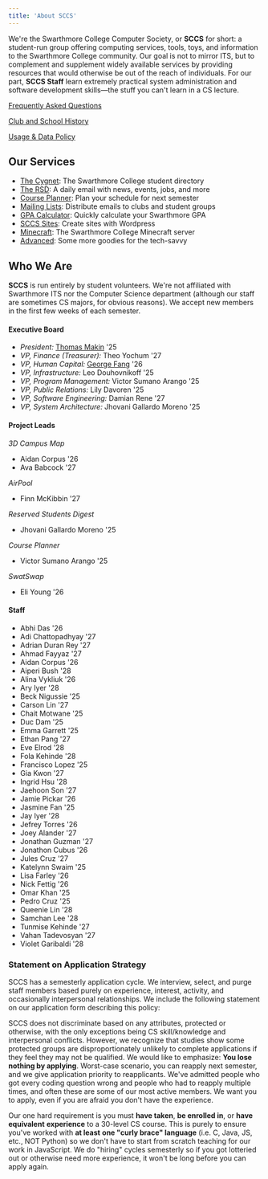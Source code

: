```yaml
---
title: 'About SCCS'
---
```


We're the Swarthmore College Computer Society, or **SCCS** for short: a student-run group offering
computing services, tools, toys, and information to the Swarthmore College community. Our goal is
not to mirror ITS, but to complement and supplement widely available services by providing resources
that would otherwise be out of the reach of individuals. For our part, **SCCS Staff** learn extremely
practical system administration and software development skills&mdash;the stuff you can't learn in a
CS lecture.

[Frequently Asked Questions](/docs/faq)

[Club and School History](/docs/history)

[Usage & Data Policy](/docs/policy)

## Our Services

- [The Cygnet](https://cygnet.sccs.swarthmore.edu): The Swarthmore College student directory
- [The RSD](https://rsd.sccs.swarthmore.edu): A daily email with news, events, jobs, and more
- [Course Planner](https://schedule.sccs.swarthmore.edu): Plan your schedule for next semester
- [Mailing Lists](https://lists.sccs.swarthmore.edu): Distribute emails to clubs and student groups
- [GPA Calculator](https://gpacalc.sccs.swarthmore.edu): Quickly calculate your Swarthmore GPA
- [SCCS Sites](https://sites.sccs.swarthmore.edu): Create sites with Wordpress
- [Minecraft](https://www.sccs.swarthmore.edu/minecraft): The Swarthmore College Minecraft server
- [Advanced](/docs/advanced-services): Some more goodies for the tech-savvy

## Who We Are

**SCCS** is run entirely by student volunteers. We're not affiliated with Swarthmore ITS nor the
Computer Science department (although our staff are sometimes CS majors, for obvious reasons). We
accept new members in the first few weeks of each semester.

#### Executive Board

- *President:* [Thomas Makin](https://thomasmak.in/) '25
- *VP, Finance (Treasurer):* Theo Yochum '27
- *VP, Human Capital:* [George Fang](https://geofang.com/) '26
- *VP, Infrastructure:* Leo Douhovnikoff '25
- *VP, Program Management:*  Victor Sumano Arango '25
- *VP, Public Relations:* Lily Davoren '25
- *VP, Software Engineering:*  Damian Rene '27
- *VP, System Architecture:* Jhovani Gallardo Moreno '25

#### Project Leads

*3D Campus Map*

- Aidan Corpus '26
- Ava Babcock '27

*AirPool*

- Finn McKibbin '27

*Reserved Students Digest*

- Jhovani Gallardo Moreno '25

*Course Planner*

- Victor Sumano Arango '25

*SwatSwap*

- Eli Young '26

#### Staff

- Abhi Das '26
- Adi Chattopadhyay '27
- Adrian Duran Rey '27
- Ahmad Fayyaz '27
- Aidan Corpus '26
- Aiperi Bush '28
- Alina Vykliuk '26
- Ary Iyer '28
- Beck Nigussie '25
- Carson Lin '27
- Chait Motwane '25
- Duc Dam '25
- Emma Garrett '25
- Ethan Pang '27
- Eve Elrod '28
- Fola Kehinde '28
- Francisco Lopez '25
- Gia Kwon '27
- Ingrid Hsu '28
- Jaehoon Son '27
- Jamie Pickar '26
- Jasmine Fan '25
- Jay Iyer '28
- Jefrey Torres '26
- Joey Alander '27
- Jonathan Guzman '27
- Jonathon Cubus '26
- Jules Cruz '27
- Katelynn Swaim '25
- Lisa Farley '26
- Nick Fettig '26
- Omar Khan '25
- Pedro Cruz '25
- Queenie Lin '28
- Samchan Lee '28
- Tunmise Kehinde '27
- Vahan Tadevosyan '27
- Violet Garibaldi '28

### Statement on Application Strategy
SCCS has a semesterly application cycle. We interview, select, and purge staff members based
purely on experience, interest, activity, and occasionally interpersonal relationships. We
include the following statement on our application form describing this policy:

SCCS does not discriminate based on any attributes, protected or otherwise, with the only
exceptions being CS skill/knowledge and interpersonal conflicts. However, we recognize that
studies show some protected groups are disproportionately unlikely to complete applications if
they feel they may not be qualified. We would like to emphasize: **You lose nothing by applying**.
Worst-case scenario, you can reapply next semester, and we give application priority to
reapplicants. We've admitted people who got every coding question wrong and people who had to
reapply multiple times, and often these are some of our most active members. We want you to
apply, even if you are afraid you don't have the experience. 

Our one hard requirement is you must **have taken**, **be enrolled in**, or **have equivalent**
**experience** to a 30-level CS course. This is purely to ensure you've worked with **at least**
**one "curly brace" language** (i.e. C, Java, JS, etc., NOT Python) so we don't have to start
from scratch teaching for our work in JavaScript. We do "hiring" cycles semesterly so if you got
lotteried out or otherwise need more experience, it won't be long before you can apply again.
